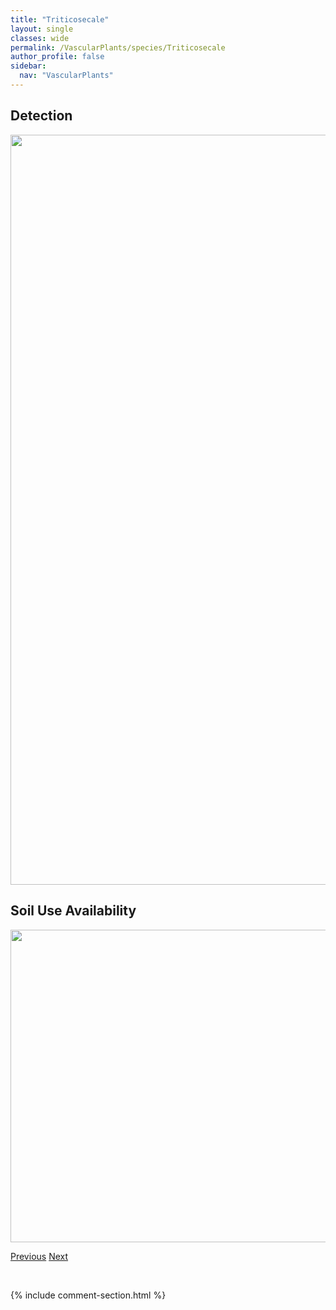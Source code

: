 ```yaml
---
title: "Triticosecale"
layout: single
classes: wide
permalink: /VascularPlants/species/Triticosecale
author_profile: false
sidebar:
  nav: "VascularPlants"
---
```


<h2>Detection</h2>

<a href="https://drive.google.com/uc?export=view&id=1XpKIsbcFBIVE1Rra_NAjp-qMmZ57d-sn">
<img src="https://drive.google.com/uc?export=view&id=1XpKIsbcFBIVE1Rra_NAjp-qMmZ57d-sn" height = "1200" width = "800">
</a>


<h2>Soil Use Availability</h2>

<a href="https://drive.google.com/uc?export=view&id=1HPhLFZjQStixRXvV8LZYE-Siru20wae5">
<img src="https://drive.google.com/uc?export=view&id=1HPhLFZjQStixRXvV8LZYE-Siru20wae5" height = "500" width = "1000">
</a>


<a href="/DevelopmentWebsite/VascularPlants/species/TrisetumSpicatum" class="pagination--pager" title="Spike Trisetum">Previous</a> <a href="/DevelopmentWebsite/VascularPlants/species/Triticum" class="pagination--pager" title="Wheat">Next</a>

<p>&nbsp;</p>

{% include comment-section.html %}
